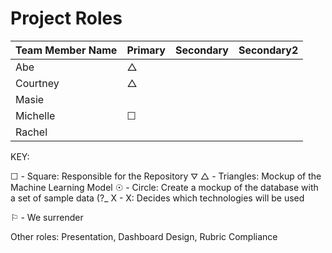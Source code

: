 # Project Roles

| Team Member Name | Primary | Secondary | Secondary2 |
|------------------|---------|-----------|------------|
| Abe | &#9651; ||
| Courtney | &#9651; ||
| Masie |||
| Michelle | &#9744; ||
| Rachel |||


KEY:


&#9744; - Square: Responsible for the Repository
&#9947; &#9651; - Triangles: Mockup of the Machine Learning Model
&#9737; - Circle: Create a mockup of the database with a set of sample data (?_
X - X: Decides which technologies will be used


&#9872; - We surrender

Other roles: Presentation, Dashboard Design, Rubric Compliance



